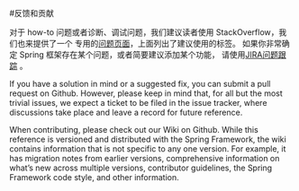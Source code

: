#反馈和贡献

对于 how-to 问题或者诊断、调试问题，我们建议读者使用 StackOverflow，我们也来提供了一个
专用的[问题页面](https://spring.io/questions)，上面列出了建议使用的标签。 
如果你非常确定 Spring 框架存在某个问题，或者简要建议添加某个功能，
请使用[JIRA问题跟踪](https://jira.spring.io/browse/spr) 。

If you have a solution in mind or a suggested fix, you can submit a pull request on Github. 
However, please keep in mind that, for all but the most trivial issues, 
we expect a ticket to be filed in the issue tracker, where discussions take place 
and leave a record for future reference.

When contributing, please check out our Wiki on Github. While this reference is 
versioned and distributed with the Spring Framework, the wiki contains information 
that is not specific to any one version. For example, it has migration notes from 
earlier versions, comprehensive information on what’s new across multiple versions, 
contributor guidelines, the Spring Framework code style, and other information.